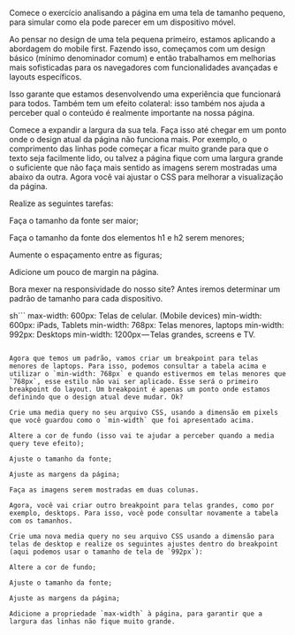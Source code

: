 Comece o exercício analisando a página em uma tela de tamanho pequeno, para simular como ela pode parecer em um dispositivo móvel.

Ao pensar no design de uma tela pequena primeiro, estamos aplicando a abordagem do mobile first. Fazendo isso, começamos com um design básico (mínimo denominador comum) e então trabalhamos em melhorias mais sofisticadas para os navegadores com funcionalidades avançadas e layouts específicos.

Isso garante que estamos desenvolvendo uma experiência que funcionará para todos. Também tem um efeito colateral: isso também nos ajuda a perceber qual o conteúdo é realmente importante na nossa página.

Comece a expandir a largura da sua tela. Faça isso até chegar em um ponto onde o design atual da página não funciona mais. Por exemplo, o comprimento das linhas pode começar a ficar muito grande para que o texto seja facilmente lido, ou talvez a página fique com uma largura grande o suficiente que não faça mais sentido as imagens serem mostradas uma abaixo da outra.
Agora você vai ajustar o CSS para melhorar a visualização da página.

Realize as seguintes tarefas:

Faça o tamanho da fonte ser maior;

Faça o tamanho da fonte dos elementos h1 e h2 serem menores;

Aumente o espaçamento entre as figuras;

Adicione um pouco de margin na página.

Bora mexer na responsividade do nosso site? Antes iremos determinar um padrão de tamanho para cada dispositivo.

sh```
max-width: 600px: Telas de celular. (Mobile devices)
min-width: 600px: iPads, Tablets
min-width: 768px: Telas menores, laptops
min-width: 992px: Desktops
min-width: 1200px — Telas grandes, screens e TV.
```

Agora que temos um padrão, vamos criar um breakpoint para telas menores de laptops. Para isso, podemos consultar a tabela acima e utilizar o `min-width: 768px` e quando estivermos em telas menores que `768px`, esse estilo não vai ser aplicado. Esse será o primeiro breakpoint do layout. Um breakpoint é apenas um ponto onde estamos definindo que o design atual deve mudar. Ok?

Crie uma media query no seu arquivo CSS, usando a dimensão em pixels que você guardou como o `min-width` que foi apresentado acima.

Altere a cor de fundo (isso vai te ajudar a perceber quando a media query teve efeito);

Ajuste o tamanho da fonte;

Ajuste as margens da página;

Faça as imagens serem mostradas em duas colunas.

Agora, você vai criar outro breakpoint para telas grandes, como por exemplo, desktops. Para isso, você pode consultar novamente a tabela com os tamanhos.

Crie uma nova media query no seu arquivo CSS usando a dimensão para telas de desktop e realize os seguintes ajustes dentro do breakpoint (aqui podemos usar o tamanho de tela de `992px`):

Altere a cor de fundo;

Ajuste o tamanho da fonte;

Ajuste as margens da página;

Adicione a propriedade `max-width` à página, para garantir que a largura das linhas não fique muito grande.